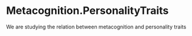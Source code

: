 # Metacognition.PersonalityTraits
We are studying the relation between metacognition and personality traits
